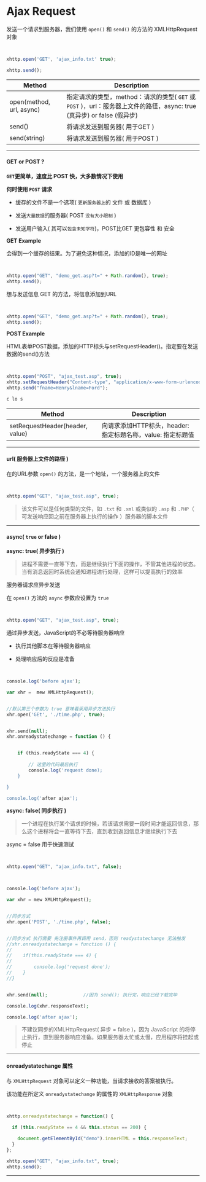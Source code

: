 # Ajax Request

发送一个请求到服务器，我们使用 `open()` 和 `send()` 的方法的 XMLHttpRequest对象

``` javascript


xhttp.open('GET', 'ajax_info.txt' true);

xhttp.send();


```

<!-- table -->

| Method | Description | 
| ---------------- | ----------------- |
| open(method, url, async) | 指定请求的类型，method：请求的类型( `GET` 或 `POST` )，url：服务器上文件的路径，async: true (真异步) or false (假异步) |
| send() | 将请求发送到服务器( 用于GET ) |
| send(string) | 将请求发送到服务器( 用于POST ) |

***


####  GET or POST ?

__`GET`更简单，速度比 POST 快，大多数情况下使用__

__何时使用 `POST` 请求__

* 缓存的文件不是一个选项( `更新服务器上`的 文件 或 数据库 )

* 发送`大量数据`的服务器( POST `没有大小限制` )

* 发送用户输入( 其可以`包含未知字符`)，POST比GET 更包容性 和 安全

__GET Example__

会得到一个缓存的结果。为了避免这种情况，添加的ID是唯一的网址

``` javascript


xhttp.open("GET", "demo_get.asp?t=" + Math.random(), true);
xhttp.send();


```

想与发送信息 GET 的方法，将信息添加到URL

``` javascript


xhttp.open("GET", "demo_get.asp?t=" + Math.random(), true);
xhttp.send();


```

__POST Example__

HTML表单POST数据，添加的HTTP标头与setRequestHeader()。指定要在发送数据的send()方法

``` javascript


xhttp.open("POST", "ajax_test.asp", true);
xhttp.setRequestHeader("Content-type", "application/x-www-form-urlencoded");
xhttp.send("fname=Henry&lname=Ford");

c lo s
```

<!-- table -->

| Method | Description | 
| ---------------- | ----------------- |
| setRequestHeader(header, value) | 向请求添加HTTP标头，header: 指定标题名称，value: 指定标题值 |


***


#### url( 服务器上文件的路径 )

在的URL参数 `open()` 的方法，是一个地址，一个服务器上的文件

``` javascript


xhttp.open("GET", "ajax_test.asp", true);


```

> 该文件可以是任何类型的文件，如 `.txt` 和 `.xml` 或类似的 `.asp` 和 `.PHP`（ 可发送响应回之前在服务器上执行的操作 ）服务器的脚本文件


***


#### async( `true` or false )

__async: true( 异步执行 )__

> 进程不需要一直等下去，而是继续执行下面的操作，不管其他进程的状态。当有消息返回时系统会通知进程进行处理，这样可以提高执行的效率

服务器请求应异步发送

在 `open()` 方法的 `async` 参数应设置为 `true`

``` javascript


xhttp.open("GET", "ajax_test.asp", true);


```

通过异步发送，JavaScript的不必等待服务器响应

* 执行其他脚本在等待服务器响应

* 处理响应后的反应是准备


``` php


console.log('before ajax');

var xhr =  mew XMLHttpRequest();


//默认第三个参数为 true 意味着采用异步方法执行
xhr.open('GEt', './time.php', true);


xhr.send(null);
xhr.onreadystatechange = function () {


    if (this.readyState === 4) { 
    
        // 这里的代码最后执行
        console.log('request done);
    }

}

console.log('after ajax');


```


__async: false( 同步执行 )__

> 一个进程在执行某个请求的时候，若该请求需要一段时间才能返回信息，那么这个进程将会一直等待下去，直到收到返回信息才继续执行下去

async = false 用于快速测试

``` javascript


xhttp.open("GET", "ajax_info.txt", false);


```

``` php


console.log('before ajax');

var xhr = mew XMLHttpRequest();


//同步方式
xhr.open('POST', './time.php', false);


//同步方式 执行需要 先注册事件再调用 send，否则 readystatechange 无法触发
//xhr.onreadystatechange = function () {
//
//    if(this.readyState === 4) {
//    
//        console.log('request done');
//    }
//}


xhr.send(null);             //因为 send(); 执行完，响应已经下载完毕

console.log(xhr.responseText);

console.log('after ajax');


```

> 不建议同步的XMLHttpRequest( 异步 = false )，因为 JavaScript 的将停止执行，直到服务器响应准备。如果服务器太忙或太慢，应用程序将挂起或停止


***


#### onreadystatechange 属性

与 `XMLHttpRequest` 对象可以定义一种功能，当请求接收的答案被执行。

该功能在所定义 `onreadystatechange` 的属性的 `XMLHttpResponse` 对象


``` javascript


xhttp.onreadystatechange = function() {

  if (this.readyState == 4 && this.status == 200) {
  
    document.getElementById("demo").innerHTML = this.responseText;
  }
};

xhttp.open("GET", "ajax_info.txt", true);
xhttp.send();


```

***







